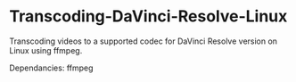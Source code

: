 # Transcoding-DaVinci-Resolve-Linux
Transcoding videos to a supported codec for DaVinci Resolve version on Linux using ffmpeg.

Dependancies:
ffmpeg

